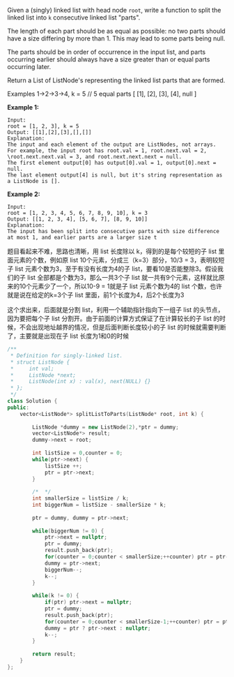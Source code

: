 Given a (singly) linked list with head node `root`, write a function to split the linked list into `k` consecutive linked list "parts".

The length of each part should be as equal as possible: no two parts should have a size differing by more than 1. This may lead to some parts being null.

The parts should be in order of occurrence in the input list, and parts occurring earlier should always have a size greater than or equal parts occurring later.

Return a List of ListNode's representing the linked list parts that are formed.

Examples 1->2->3->4, k = 5 // 5 equal parts [ [1], [2], [3], [4], null ]

**Example 1:**

```
Input: 
root = [1, 2, 3], k = 5
Output: [[1],[2],[3],[],[]]
Explanation:
The input and each element of the output are ListNodes, not arrays.
For example, the input root has root.val = 1, root.next.val = 2, \root.next.next.val = 3, and root.next.next.next = null.
The first element output[0] has output[0].val = 1, output[0].next = null.
The last element output[4] is null, but it's string representation as a ListNode is [].

```

**Example 2:**

```
Input: 
root = [1, 2, 3, 4, 5, 6, 7, 8, 9, 10], k = 3
Output: [[1, 2, 3, 4], [5, 6, 7], [8, 9, 10]]
Explanation:
The input has been split into consecutive parts with size difference at most 1, and earlier parts are a larger size t
```

题目看起来不难，思路也清晰，用 list 长度除以 k，得到的是每个较短的子 list 里面元素的个数，例如原 list 10个元素，分成三（k=3）部分，10/3 = 3，表明较短子 list 元素个数为3，至于有没有长度为4的子 list，要看10是否能整除3。假设我们的子 list 全部都是个数为3，那么一共3个子 list 就一共有9个元素，这样就比原来的10个元素少了一个，所以10-9 = 1就是子 list 元素个数为4的 list 个数，也许就是说在给定的k=3个子 list 里面，前1个长度为4，后2个长度为3



这个求出来，后面就是分割 list，利用一个辅助指针指向下一组子 list 的头节点，因为要把每个子 list 分割开。由于前面的计算方式保证了在计算较长的子 list 的时候，不会出现地址越界的情况，但是后面判断长度较小的子 list 的时候就需要判断了，主要就是出现在子 list 长度为1和0的时候

```c++
/**
 * Definition for singly-linked list.
 * struct ListNode {
 *     int val;
 *     ListNode *next;
 *     ListNode(int x) : val(x), next(NULL) {}
 * };
 */
class Solution {
public:
    vector<ListNode*> splitListToParts(ListNode* root, int k) {
        
        ListNode *dummy = new ListNode(2),*ptr = dummy;
        vector<ListNode*> result;
        dummy->next = root;
        
        int listSize = 0,counter = 0;
        while(ptr->next) {
            listSize ++;
            ptr = ptr->next;
        }
        
        /*  */
        int smallerSize = listSize / k;
        int biggerNum = listSize - smallerSize * k;
        
        ptr = dummy, dummy = ptr->next;
        
        while(biggerNum != 0) {
            ptr->next = nullptr;
            ptr = dummy;
            result.push_back(ptr);
            for(counter = 0;counter < smallerSize;++counter) ptr = ptr->next;
            dummy = ptr->next;
            biggerNum--;
            k--;
        }
        
        while(k != 0) {
            if(ptr) ptr->next = nullptr;
            ptr = dummy;
            result.push_back(ptr);
            for(counter = 0;counter < smallerSize-1;++counter) ptr = ptr->next;
            dummy = ptr ? ptr->next : nullptr;
            k--;
        }
        
        return result;
    }
};
```

